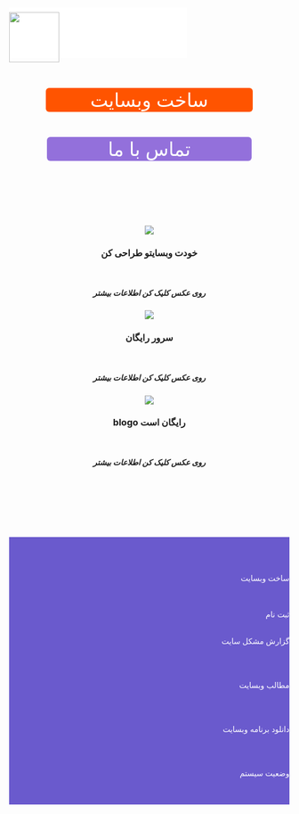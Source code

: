 <html lang="fa-IR">
<body style="margin: 0;">
<div style=" position: fixed;">

<h3 style="background-color:#fff; color:#fff; -webkit-touch-callout: none;     -webkit-user-select: none;  -moz-user-select: none;  -ms-user-select: none;user-select: none; padding:35px 20px;1px20px">____________________________________</h3>
</div>
<br>


<p align="ceter" style="text-align: left; position: fixed; ">
<img width="90" height="90" src="https://user-images.githubusercontent.com/77159072/126046501-54028adb-4252-4ea6-b054-521930ec0397.jpg"> 

</p>
<br>


<br>
<br>
<br>
<br>
<br>

<head>













</head>


<div style="text-align: right;">
<title>ساخت وب سایت</title>
<center>

<a/>
</center>
<br>

<br>

<div class="wrapper" style="text-align: center; " >
 



  <a href="blog.my.html" class="button" style="background-color:#FF5400; color:#FFFFFF;padding:1px 80px; text-decoration:none; display: inline-block; cursor: pointer; border-radius:6px; border:2px   text-align: center; font-size: 34px; ">ساخت وبسایت</a>

</div>
<br>
<div class="wrapper" style="text-align: center; " >
 



  <a href="tel:+989914723214" class="button" style="background-color:#9370DB; color:#FFFFFF; padding:1px 110px; text-decoration:none; display: inline-block; cursor: pointer; border-radius:6px; border:2px  text-align: center; font-size: 34px; ">تماس با ما</a>


</div>




<main>





<br>

<br>
<br>

<br>

<br>

<br>

<center> 
<a href="dt.html">


<img src= "https://user-images.githubusercontent.com/77159072/125670662-bf4aad8f-004c-4a5f-88a0-4d60a81a66dc.jpg">
<br>
</a>

<h3>خودت وبسایتو طراحی کن</h3>
<br>
<h5>روی عکس کلیک کن اطلاعات بیشتر</h5>
<a href="cv.html">
<img src= "https://user-images.githubusercontent.com/77159072/125669934-caa2cbab-61bd-4cd1-8c94-dd52b0a397ad.png">
<br>
</a>
<h3>سرور رایگان</h3>
<br>
<h5>روی عکس کلیک کن اطلاعات بیشتر</h5>
<a href="lotbm.html">
<img src= "https://user-images.githubusercontent.com/77159072/125669434-95b9ce9d-4a25-42fa-a000-7513ef75b478.jpg">
<br>
</a>
<h3>blogo رایگان است</h3>
<br>
<h5>روی عکس کلیک کن اطلاعات بیشتر</h5>

</center>





<footer>


</footer>

<br>

<br>
<br>

<br>
<br>

<br>
<div alink="#FF8C00" link="#fff" vlink="#fff">
<div style="background-color:#6A5ACD; text-align: right; " alink="green">
<br>
<br>
<br>  <a href="blog.my.html" style="color:#fff; text-decoration:none;">


ساخت وبسایت 


</a>
<br>
<br>
<a href="blog.html" style="color:#fff;text-decoration:none;">
ثبت نام

</a>
<br>
<br>

<a href="help.html" style="color:#fff; text-decoration:none;">


 


گزارش مشکل سایت
</a>




<br>
<br>
<a href="ermas.html" style="color:#fff; text-decoration:none;">

مطالب وبسایت




</a>
<br>
<br>
<a href="don12.html" style="color:#fff; text-decoration:none;">

دانلود برنامه وبسایت 



</a>
<br>
<br>
<a href="https://assspt.github.io/status.blogo/" style="color:#fff; text-decoration:none;">

 وضعیت سیستم



</a>

<br>
<br>
</div>
